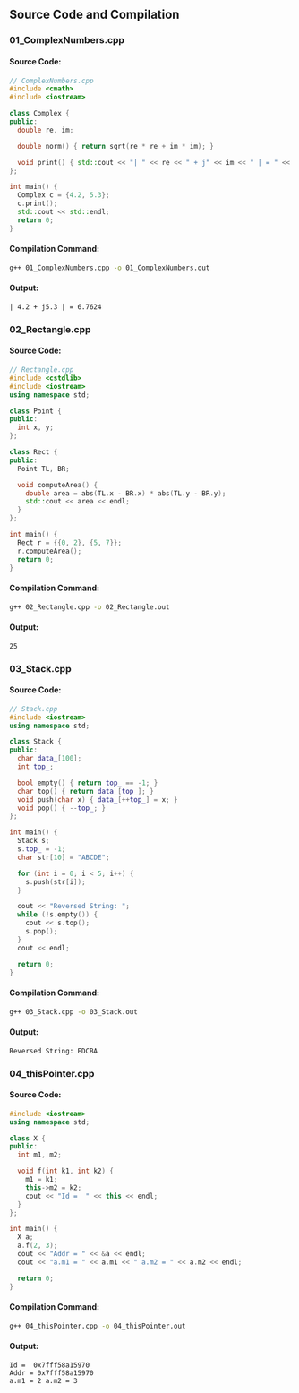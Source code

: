 
## Source Code and Compilation

### 01_ComplexNumbers.cpp

#### Source Code:
```cpp
// ComplexNumbers.cpp
#include <cmath>
#include <iostream>

class Complex {
public:
  double re, im;

  double norm() { return sqrt(re * re + im * im); }

  void print() { std::cout << "| " << re << " + j" << im << " | = " << norm(); }
};

int main() {
  Complex c = {4.2, 5.3};
  c.print();
  std::cout << std::endl;
  return 0;
}

```
#### Compilation Command:
```sh
g++ 01_ComplexNumbers.cpp -o 01_ComplexNumbers.out
```
#### Output:
```
| 4.2 + j5.3 | = 6.7624
```
### 02_Rectangle.cpp

#### Source Code:
```cpp
// Rectangle.cpp
#include <cstdlib>
#include <iostream>
using namespace std;

class Point {
public:
  int x, y;
};

class Rect {
public:
  Point TL, BR;

  void computeArea() {
    double area = abs(TL.x - BR.x) * abs(TL.y - BR.y);
    std::cout << area << endl;
  }
};

int main() {
  Rect r = {{0, 2}, {5, 7}};
  r.computeArea();
  return 0;
}

```
#### Compilation Command:
```sh
g++ 02_Rectangle.cpp -o 02_Rectangle.out
```
#### Output:
```
25
```
### 03_Stack.cpp

#### Source Code:
```cpp
// Stack.cpp
#include <iostream>
using namespace std;

class Stack {
public:
  char data_[100];
  int top_;

  bool empty() { return top_ == -1; }
  char top() { return data_[top_]; }
  void push(char x) { data_[++top_] = x; }
  void pop() { --top_; }
};

int main() {
  Stack s;
  s.top_ = -1;
  char str[10] = "ABCDE";

  for (int i = 0; i < 5; i++) {
    s.push(str[i]);
  }

  cout << "Reversed String: ";
  while (!s.empty()) {
    cout << s.top();
    s.pop();
  }
  cout << endl;

  return 0;
}

```
#### Compilation Command:
```sh
g++ 03_Stack.cpp -o 03_Stack.out
```
#### Output:
```
Reversed String: EDCBA
```
### 04_thisPointer.cpp

#### Source Code:
```cpp
#include <iostream>
using namespace std;

class X {
public:
  int m1, m2;

  void f(int k1, int k2) {
    m1 = k1;
    this->m2 = k2;
    cout << "Id =  " << this << endl;
  }
};

int main() {
  X a;
  a.f(2, 3);
  cout << "Addr = " << &a << endl;
  cout << "a.m1 = " << a.m1 << " a.m2 = " << a.m2 << endl;

  return 0;
}

```
#### Compilation Command:
```sh
g++ 04_thisPointer.cpp -o 04_thisPointer.out
```
#### Output:
```
Id =  0x7fff58a15970
Addr = 0x7fff58a15970
a.m1 = 2 a.m2 = 3
```
